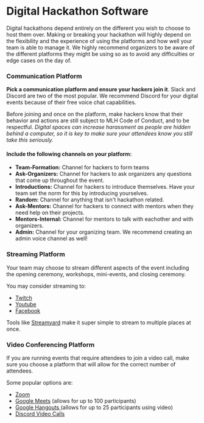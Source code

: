 # Digital Hackathon Software

Digital hackathons depend entirely on the different you wish to choose to host them over. Making or breaking your hackathon will highly depend on the flexibility and the experience of using the platforms and how well your team is able to manage it. We highly recommend organizers to be aware of the different platforms they might be using so as to avoid any difficulties or edge cases on the day of.

### **Communication Platform**

**Pick a communication platform and ensure your hackers join it**. Slack and Discord are two of the most popular. We recommend Discord for your digital events because of their free voice chat capabilities.

Before joining and once on the platform, make hackers know that their behavior and actions are still subject to MLH Code of Conduct, and to be respectful. _Digital spaces can increase harassment as people are hidden behind a computer, so it is key to make sure your attendees know you still take this seriously._

#### **Include the following channels on your platform:**

* **Team-Formation:** Channel for hackers to form teams
* **Ask-Organizers:** Channel for hackers to ask organizers any questions that come up throughout the event. 
* **Introductions:** Channel for hackers to introduce themselves. Have your team set the norm for this by introducing yourselves. 
* **Random:** Channel for anything that isn't hackathon related. 
* **Ask-Mentors:** Channel for hackers to connect with mentors when they need help on their projects. 
* **Mentors-Internal:** Channel for mentors to talk with eachother and with organizers. 
* **Admin:** Channel for your organizing team. We recommend creating an admin voice channel as well! 

### Streaming Platform

Your team may choose to stream different aspects of the event including the opening ceremony, workshops, mini-events, and closing ceremony.

You may consider streaming to:

* [Twitch](https://www.twitch.tv/mlh)
* [Youtube](https://www.youtube.com/user/MajorLeagueHackingTV)
* [Facebook](https://www.facebook.com/MajorLeagueHacking/) 

Tools like [Streamyard](https://github.com/MLH/mlh-hackathon-organizer-guide/tree/3f837278b17a23628d067848f874f3b914ac170c/digital-hackathons/event-logistics/www.streamyard.com) make it super simple to stream to multiple places at once.

### Video Conferencing Platform

If you are running events that require attendees to join a video call, make sure you choose a platform that will allow for the correct number of attendees.

Some popular options are:

* [Zoom](https://support.zoom.us/hc/en-us/articles/206618765-Zoom-video-tutorials) 
* [Google Meets](https://apps.google.com/meet/how-it-works/) \(allows for up to 100 participants\) 
* [Google Hangouts ](https://support.google.com/hangouts/answer/2944865?co=GENIE.Platform%3DAndroid&hl=en)\(allows for up to 25 participants using video\)
* [Discord Video Calls ](https://support.discord.com/hc/en-us/articles/115000982752-Screen-sharing-Video-Calls)


